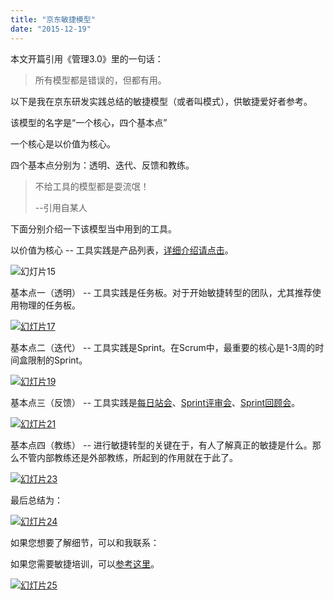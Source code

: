 ```yaml
---
title: "京东敏捷模型"
date: "2015-12-19"
---
```


本文开篇引用《管理3.0》里的一句话：

> 所有模型都是错误的，但都有用。

以下是我在京东研发实践总结的敏捷模型（或者叫模式），供敏捷爱好者参考。

该模型的名字是“一个核心，四个基本点”

一个核心是以价值为核心。

四个基本点分别为：透明、迭代、反馈和教练。

> 不给工具的模型都是耍流氓！
> 
> \--引用自某人

下面分别介绍一下该模型当中用到的工具。

以价值为核心 -- 工具实践是产品列表，[详细介绍请点击](https://bobjiang.com/agile-coach/product_backlog_user_story.html)。

![幻灯片15](/wp-content/uploads/2015/12/幻灯片15-300x225.png)

基本点一（透明） -- 工具实践是任务板。对于开始敏捷转型的团队，尤其推荐使用物理的任务板。

[![幻灯片17](/wp-content/uploads/2015/12/幻灯片17-300x225.png)](/wp-content/uploads/2015/12/幻灯片17.png)

基本点二（迭代） -- 工具实践是Sprint。在Scrum中，最重要的核心是1-3周的时间盒限制的Sprint。

[![幻灯片19](/wp-content/uploads/2015/12/幻灯片19-300x225.png)](/wp-content/uploads/2015/12/幻灯片19.png)

基本点三（反馈） -- 工具实践是[每日站会](https://bobjiang.com/scrum/scrum-introduction/scrum_meeting.html)、[Sprint评审会](https://bobjiang.com/scrum/scrum-introduction/scrum_meeting.html)、[Sprint回顾会](https://bobjiang.com/scrum/scrum-introduction/scrum_meeting.html)。

[![幻灯片21](/wp-content/uploads/2015/12/幻灯片21-300x225.png)](/wp-content/uploads/2015/12/幻灯片21.png)

基本点四（教练） -- 进行敏捷转型的关键在于，有人了解真正的敏捷是什么。那么不管内部教练还是外部教练，所起到的作用就在于此了。

[![幻灯片23](/wp-content/uploads/2015/12/幻灯片23-300x225.png)](/wp-content/uploads/2015/12/幻灯片23.png)

最后总结为：

[![幻灯片24](/wp-content/uploads/2015/12/幻灯片24-300x225.png)](/wp-content/uploads/2015/12/幻灯片24.png)

如果您想要了解细节，可以和我联系：

如果您需要敏捷培训，可以[参考这里](https://bobjiang.com/trainings)。

[![幻灯片25](/wp-content/uploads/2015/12/幻灯片25.png)](/wp-content/uploads/2015/12/幻灯片25.png)
